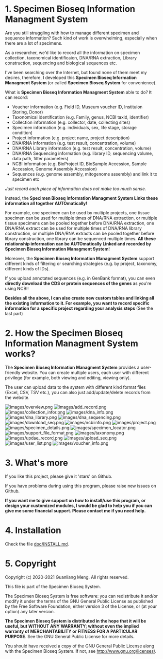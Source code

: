 # 1. Specimen Bioseq Information Managment System

Are you still struggling with how to manage different specimen and sequence information?
Such kind of work is overwhelming, especially when there are a lot of specimens.

As a researcher, we'd like to record all the information on specimen collection,
taxonomical identificaion, DNA/RNA extraction, Library construction, sequencing
and biological sequences etc.

I've been searching over the Internet, but found none of them meet my desires,
therefore, I developed this **Specimen Bioseq Information Managment System** (or called **Specimen Bioseq System** for convenience).

What is **Specimen Bioseq Information Managment System** able to do?
It can record:

* Voucher information (e.g. Field ID, Museum voucher ID, Instituion Storing, Donor)
* Taxonomical identification (e.g. Family, genus, NCBI taxid, identifier)
* Collection information (e.g. collector, date, collecting sites)
* Specimen information (e.g. individuals, sex, life stage, storage condition)
* Project information (e.g. project name, project description)
* DNA/RNA information (e.g. test result, concentration, volume)
* DNA/RNA Library information (e.g. test result, concentration, volume)
* DNA/RNA Sequencing information (e.g. library ID, sequencing volume, data path, filter parameters)
* NCBI information (e.g. BioProject ID, BioSample Accession, Sample Accession, Genome Assembly Accession)
* Sequences (e.g. genome assembly, mitogenome assembly) and link it to specimen etc


*Just record each piece of information does not make too much sense.*

Instead, the **Specimen Bioseq Information Managment System Links these information all together AUTOmatically!**



For example,
one specimen can be used by multiple projects,
one tissue specimen can be used for multiple times of DNA/RNA extraction,
or multiple tissue specimens can be pooled together before DNA/RNA extraction,
one DNA/RNA extract can be used for multiple times of DNA/RNA library construction,
or multiple DNA/RNA extracts can be pooled together before library construction,
one library can be sequenced multiple times. **All these relationship information can be AUTOmatically Linked and recorded by Specimen Bioseq Information Managment System**!

Moreover, the **Specimen Bioseq Information Managment System** support different
kinds of filtering or searching strategies (e.g. by project, taxonomy, different kinds of IDs).


If you upload annotated sequences (e.g. in GenBank format), you can even **directly download the CDS or protein sequences of the genes** as you're using NCBI!


**Besides all the above, I can also create new custom tables and linking all the existing information to it. For example, you want to record specific information for a specific project regarding your analysis steps** (See the last part)


# 2. How the Specimen Bioseq Information Managment System works?

The **Specimen Bioseq Information Managment System** provides a user-friendly website. You can create multiple users, each user with different privilege (for example, both viewing and editing, viewing only).

The user can upload data to the system with different kind format files (Excel, CSV, TSV etc.), you can also just add/update/delete records from the website.

![images/overview.png](images/overview.png)
![images/add_record.png](images/add_record.png)
![images/collection_infor.png](images/collection_infor.png)
![images/dna_info.png](images/dna_info.png)
![images/dna_library.png](images/dna_library.png)
![images/dna_sequencing.png](images/dna_sequencing.png)
![images/download_seq.png](images/download_seq.png)
![images/ncbiinfo.png](images/ncbiinfo.png)
![images/project.png](images/project.png)
![images/specimen_details.png](images/specimen_details.png)
![images/specimen_locator.png](images/specimen_locator.png)
![images/support_file_format.png](images/support_file_format.png)
![images/taxonomy.png](images/taxonomy.png)
![images/updae_record.png](images/updae_record.png)
![images/upload_seq.png](images/upload_seq.png)
![images/user_list.png](images/user_list.png)
![images/voucher_info.png](images/voucher_info.png)


# 3. What's more

If you like this project, please give it 'stars' on Github.

If you have problems during using this program, please raise new issues on Github.


**If you want me to give support on how to install/use this program, or design your
customized modules, I would be glad to help you if you can give me
some financial support. Please contact me if you need help.**


# 4. Installation

Check the file [doc/INSTALL.md](doc/INSTALL.md).


# 5. Copyright

Copyright (c) 2020-2021 Guanliang Meng. All rights reserved.

This file is part of the Specimen Bioseq System.

The Specimen Bioseq System is free software: you can redistribute it and/or
modify it under the terms of the GNU General Public License as published by
the Free Software Foundation, either version 3 of the License, or (at your
option) any later version.

**The Specimen Bioseq System is distributed in the hope that it will be
useful, but WITHOUT ANY WARRANTY; without even the implied warranty of
MERCHANTABILITY or FITNESS FOR A PARTICULAR PURPOSE**.  See the
GNU General Public License for more details.

You should have received a copy of the GNU General Public License along with
the Specimen Bioseq System. If not, see <http://www.gnu.org/licenses/>.
